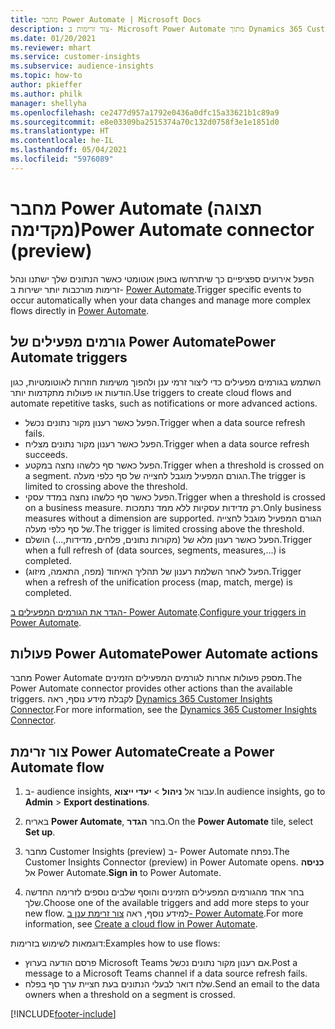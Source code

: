```yaml
---
title: מחבר Power Automate | Microsoft Docs
description: צור זרימות ב- Microsoft Power Automate מתוך Dynamics 365 Customer Insights.
ms.date: 01/20/2021
ms.reviewer: mhart
ms.service: customer-insights
ms.subservice: audience-insights
ms.topic: how-to
author: pkieffer
ms.author: philk
manager: shellyha
ms.openlocfilehash: ce2477d957a1792e0436a0dfc15a33621b1c89a9
ms.sourcegitcommit: e8e03309ba2515374a70c132d0758f3e1e1851d0
ms.translationtype: HT
ms.contentlocale: he-IL
ms.lasthandoff: 05/04/2021
ms.locfileid: "5976089"
---
```

# <a name="power-automate-connector-preview"></a><span data-ttu-id="e5942-103">מחבר Power Automate (תצוגה מקדימה)</span><span class="sxs-lookup"><span data-stu-id="e5942-103">Power Automate connector (preview)</span></span>

<span data-ttu-id="e5942-104">הפעל אירועים ספציפיים כך שיתרחשו באופן אוטומטי כאשר הנתונים שלך ישתנו ונהל זרימות מורכבות יותר ישירות ב- [Power Automate](https://flow.microsoft.com/).</span><span class="sxs-lookup"><span data-stu-id="e5942-104">Trigger specific events to occur automatically when your data changes and manage more complex flows directly in [Power Automate](https://flow.microsoft.com/).</span></span>

## <a name="power-automate-triggers"></a><span data-ttu-id="e5942-105">גורמים מפעילים של Power Automate</span><span class="sxs-lookup"><span data-stu-id="e5942-105">Power Automate triggers</span></span>

<span data-ttu-id="e5942-106">השתמש בגורמים מפעילים כדי ליצור זרמי ענן ולהפוך משימות חוזרות לאוטומטיות, כגון הודעות או פעולות מתקדמות יותר.</span><span class="sxs-lookup"><span data-stu-id="e5942-106">Use triggers to create cloud flows and automate repetitive tasks, such as notifications or more advanced actions.</span></span> 

- <span data-ttu-id="e5942-107">הפעל כאשר רענון מקור נתונים נכשל.</span><span class="sxs-lookup"><span data-stu-id="e5942-107">Trigger when a data source refresh fails.</span></span> 
- <span data-ttu-id="e5942-108">הפעל כאשר רענון מקור נתונים מצליח.</span><span class="sxs-lookup"><span data-stu-id="e5942-108">Trigger when a data source refresh succeeds.</span></span>
- <span data-ttu-id="e5942-109">הפעל כאשר סף כלשהו נחצה במקטע.</span><span class="sxs-lookup"><span data-stu-id="e5942-109">Trigger when a threshold is crossed on a segment.</span></span> <span data-ttu-id="e5942-110">הגורם המפעיל מוגבל לחצייה של סף כלפי מעלה.</span><span class="sxs-lookup"><span data-stu-id="e5942-110">The trigger is limited to crossing above the threshold.</span></span>
- <span data-ttu-id="e5942-111">הפעל כאשר סף כלשהו נחצה במדד עסקי.</span><span class="sxs-lookup"><span data-stu-id="e5942-111">Trigger when a threshold is crossed on a business measure.</span></span> <span data-ttu-id="e5942-112">רק מדידות עסקיות ללא ממד נתמכות.</span><span class="sxs-lookup"><span data-stu-id="e5942-112">Only business measures without a dimension are supported.</span></span> <span data-ttu-id="e5942-113">הגורם המפעיל מוגבל לחצייה של סף כלפי מעלה.</span><span class="sxs-lookup"><span data-stu-id="e5942-113">The trigger is limited crossing above the threshold.</span></span>
- <span data-ttu-id="e5942-114">הפעל כאשר רענון מלא של (מקורות נתונים, פלחים, מדידות,...) הושלם.</span><span class="sxs-lookup"><span data-stu-id="e5942-114">Trigger when a full refresh of (data sources, segments, measures,...) is completed.</span></span>
- <span data-ttu-id="e5942-115">הפעל לאחר השלמת רענון של תהליך האיחוד (מפה, התאמה, מיזוג).</span><span class="sxs-lookup"><span data-stu-id="e5942-115">Trigger when a refresh of the unification process (map, match, merge) is completed.</span></span>

<span data-ttu-id="e5942-116">[הגדר את הגורמים המפעילים ב- Power Automate](https://flow.microsoft.com/connectors/shared_customerinsights/dynamics-365-customer-insights-connector/).</span><span class="sxs-lookup"><span data-stu-id="e5942-116">[Configure your triggers in Power Automate](https://flow.microsoft.com/connectors/shared_customerinsights/dynamics-365-customer-insights-connector/).</span></span>

## <a name="power-automate-actions"></a><span data-ttu-id="e5942-117">פעולות Power Automate</span><span class="sxs-lookup"><span data-stu-id="e5942-117">Power Automate actions</span></span>
<span data-ttu-id="e5942-118">מחבר Power Automate מספק פעולות אחרות לגורמים המפעילים הזמינים.</span><span class="sxs-lookup"><span data-stu-id="e5942-118">The Power Automate connector provides other actions than the available triggers.</span></span> <span data-ttu-id="e5942-119">לקבלת מידע נוסף, ראה [Dynamics 365 Customer Insights Connector](/connectors/customerinsights/).</span><span class="sxs-lookup"><span data-stu-id="e5942-119">For more information, see the [Dynamics 365 Customer Insights Connector](/connectors/customerinsights/).</span></span>

## <a name="create-a-power-automate-flow"></a><span data-ttu-id="e5942-120">צור זרימת Power Automate</span><span class="sxs-lookup"><span data-stu-id="e5942-120">Create a Power Automate flow</span></span>

1. <span data-ttu-id="e5942-121">ב- audience insights, עבור אל **ניהול** > **יעדי ייצוא**.</span><span class="sxs-lookup"><span data-stu-id="e5942-121">In audience insights, go to **Admin** > **Export destinations**.</span></span>

1. <span data-ttu-id="e5942-122">באריח **Power Automate**, בחר **הגדר**.</span><span class="sxs-lookup"><span data-stu-id="e5942-122">On the **Power Automate** tile, select **Set up**.</span></span>

1. <span data-ttu-id="e5942-123">מחבר Customer Insights‏ (preview) ב- Power Automate נפתח.</span><span class="sxs-lookup"><span data-stu-id="e5942-123">The Customer Insights Connector (preview) in Power Automate opens.</span></span> <span data-ttu-id="e5942-124">**כניסה** אל Power Automate.</span><span class="sxs-lookup"><span data-stu-id="e5942-124">**Sign in** to Power Automate.</span></span>

1. <span data-ttu-id="e5942-125">בחר אחד מהגורמים המפעילים הזמינים והוסף שלבים נוספים לזרימה החדשה שלך.</span><span class="sxs-lookup"><span data-stu-id="e5942-125">Choose one of the available triggers and add more steps to your new flow.</span></span> <span data-ttu-id="e5942-126">למידע נוסף, ראה [צור זרימת ענן ב- Power Automate](/power-automate/get-started-logic-flow).</span><span class="sxs-lookup"><span data-stu-id="e5942-126">For more information, see [Create a cloud flow in Power Automate](/power-automate/get-started-logic-flow).</span></span>

<span data-ttu-id="e5942-127">דוגמאות לשימוש בזרימות:</span><span class="sxs-lookup"><span data-stu-id="e5942-127">Examples how to use flows:</span></span> 
- <span data-ttu-id="e5942-128">פרסם הודעה בערוץ Microsoft Teams אם רענון מקור נתונים נכשל.</span><span class="sxs-lookup"><span data-stu-id="e5942-128">Post a message to a Microsoft Teams channel if a data source refresh fails.</span></span> 
- <span data-ttu-id="e5942-129">שלח דואר לבעלי הנתונים בעת חציית ערך סף בפלח.</span><span class="sxs-lookup"><span data-stu-id="e5942-129">Send an email to the data owners when a threshold on a segment is crossed.</span></span>



[!INCLUDE[footer-include](../includes/footer-banner.md)]
